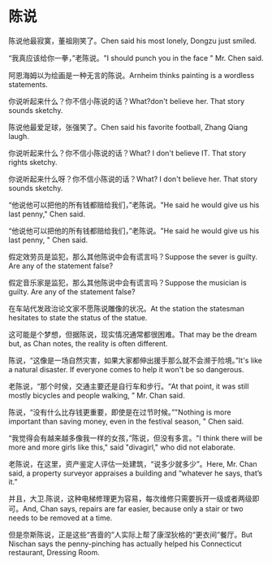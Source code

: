 # 陈说

<p><span class="chinese">陈说他最寂寞，董祖刚笑了。</span><span class="english">Chen said his most lonely, Dongzu just smiled.</span></p>

<p><span class="chinese">“我真应该给你一拳，”老陈说。</span><span class="english">"I should punch you in the face " Mr. Chen said.</span></p>

<p><span class="chinese">阿恩海姆以为绘画是一种无言的陈说。</span><span class="english">Arnheim thinks painting is a wordless statements.</span></p>

<p><span class="chinese">你说听起来什么？你不信小陈说的话？</span><span class="english">What?don't believe her. That story sounds sketchy.</span></p>

<p><span class="chinese">陈说他最爱足球，张强笑了。</span><span class="english">Chen said his favorite football, Zhang Qiang laugh.</span></p>

<p><span class="chinese">你说听起来什么？你不信小陈说的话？</span><span class="english">What? I don't believe IT. That story rights sketchy.</span></p>

<p><span class="chinese">你说听起来什么呀？你不信小陈说的话？</span><span class="english">What? I don't believe her. That story sounds sketchy.</span></p>

<p><span class="chinese">“他说他可以把他的所有钱都赔给我们，”老陈说。</span><span class="english">"He said he would give us his last penny," Chen said.</span></p>

<p><span class="chinese">“他说他可以把他的所有钱都赔给我们，”老陈说。</span><span class="english">"He said he would give us his last penny, " Chen said.</span></p>

<p><span class="chinese">假定效劳员是监犯，那么其他陈说中会有谎言吗？</span><span class="english">Suppose the sever is guilty. Are any of the statement false?</span></p>

<p><span class="chinese">假定音乐家是监犯，那么其他陈说中会有谎言吗？</span><span class="english">Suppose the musician is guilty. Are any of the statement false?</span></p>

<p><span class="chinese">在车站代发政治论文家不愿陈说雕像的状况。</span><span class="english">At the station the statesman hesitates to state the status of the statue.</span></p>

<p><span class="chinese">这可能是个梦想，但据陈说，现实情况通常都很困难。</span><span class="english">That may be the dream but, as Chan notes, the reality is often different.</span></p>

<p><span class="chinese">陈说，“这像是一场自然灾害，如果大家都伸出援手那么就不会濒于险境。”</span><span class="english">It's like a natural disaster. If everyone comes to help it won't be so dangerous.</span></p>

<p><span class="chinese">老陈说，“那个时侯，交通主要还是自行车和步行。</span><span class="english">“At that point, it was still mostly bicycles and people walking, ” Mr. Chan said.</span></p>

<p><span class="chinese">陈说，“没有什么比存钱更重要，即使是在过节时候。”</span><span class="english">"Nothing is more important than saving money, even in the festival season, " Chen said.</span></p>

<p><span class="chinese">“我觉得会有越来越多像我一样的女孩，”陈说，但没有多言。</span><span class="english">"I think there will be more and more girls like this," said "divagirl," who did not elaborate.</span></p>

<p><span class="chinese">老陈说，在这里，资产鉴定人评估一处建筑，“说多少就多少”。</span><span class="english">Here, Mr. Chan said, a property surveyor appraises a building and “whatever he says, that’s it.”</span></p>

<p><span class="chinese">并且，大卫.陈说，这种电梯修理更为容易，每次维修只需要拆开一级或者两级即可。</span><span class="english">And, Chan says, repairs are far easier, because only a stair or two needs to be removed at a time.</span></p>

<p><span class="chinese">但是奈斯陈说，正是这些“吝啬的”人实际上帮了康涅狄格的“更衣间”餐厅。</span><span class="english">But Nischan says the penny-pinching has actually helped his Connecticut restaurant, Dressing Room.</span></p>

